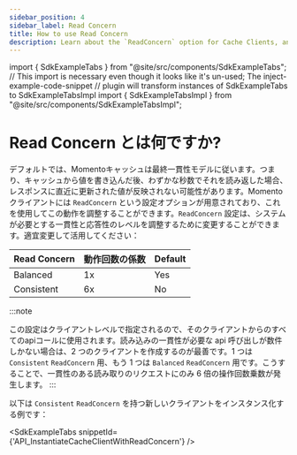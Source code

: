 ```yaml
---
sidebar_position: 4
sidebar_label: Read Concern
title: How to use Read Concern
description: Learn about the `ReadConcern` option for Cache Clients, and how it can be used to guarantee consistency and save costs
---
```


import { SdkExampleTabs } from "@site/src/components/SdkExampleTabs";
// This import is necessary even though it looks like it's un-used; The inject-example-code-snippet
// plugin will transform instances of SdkExampleTabs to SdkExampleTabsImpl
import { SdkExampleTabsImpl } from "@site/src/components/SdkExampleTabsImpl";

# Read Concern とは何ですか?

デフォルトでは、Momentoキャッシュは最終一貫性モデルに従います。つまり、キャッシュから値を書き込んだ後、わずかな秒数でそれを読み返した場合、 レスポンスに直近に更新された値が反映されない可能性があります。Momento クライアントには `ReadConcern` という設定オプションが用意されており、これを使用してこの動作を調整することができます。`ReadConcern` 設定は、システムが必要とする一貫性と応答性のレベルを調整するために変更することができます。適宜変更して活用してください：


| Read Concern | 動作回数の係数          | Default |
|--------------|-----------------|---------|
| Balanced     | 1x              | Yes     |
| Consistent   | 6x              | No      |

:::note

この設定はクライアントレベルで指定されるので、そのクライアントからのすべてのapiコールに使用されます。読み込みの一貫性が必要な api 呼び出しが数件しかない場合は、2 つのクライアントを作成するのが最善です。1 つは `Consistent` `ReadConcern` 用、もう 1 つは `Balanced` `ReadConcern` 用です。こうすることで、一貫性のある読み取りのリクエストにのみ 6 倍の操作回数乗数が発生します。
:::

以下は `Consistent` `ReadConcern` を持つ新しいクライアントをインスタンス化する例です：

<SdkExampleTabs snippetId={'API_InstantiateCacheClientWithReadConcern'} />
